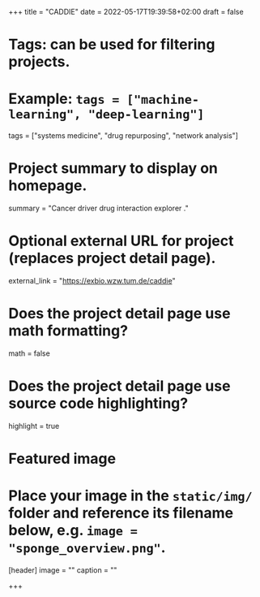 +++
title = "CADDIE"
date = 2022-05-17T19:39:58+02:00
draft = false

# Tags: can be used for filtering projects.
# Example: `tags = ["machine-learning", "deep-learning"]`
tags = ["systems medicine", "drug repurposing", "network analysis"]

# Project summary to display on homepage.
summary = "Cancer driver drug interaction explorer ."

# Optional external URL for project (replaces project detail page).
external_link = "https://exbio.wzw.tum.de/caddie"

# Does the project detail page use math formatting?
math = false

# Does the project detail page use source code highlighting?
highlight = true

# Featured image
# Place your image in the `static/img/` folder and reference its filename below, e.g. `image = "sponge_overview.png"`.
[header]
image = ""
caption = ""

+++
